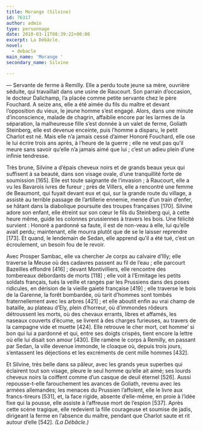```yaml
---
title: Morange (Silvine)
id: 76317
author: admin
type: personnage
date: 2010-03-11T08:39:22+00:00
excerpt: La Débâcle.
novel:
  - debacle
main_name: 'Morange '
secondary_name: Silvine

---
```

— Servante de ferme à Remilly. Elle a perdu toute jeune sa mère, ouvrière séduite, qui travaillait dans une usine de Raucourt. Son parrain d’occasion, le docteur Dalichamp, l’a placée comme petite servante chez le père Fouchard. A seize ans, elle a été aimée du fils du maître et devant l’opposition du vieux, le jeune homme s’est engagé. Alors, dans une minute d’inconscience, malade de chagrin, affaiblie encore par les larmes de la séparation, la malheureuse fille s’est donnée à un valet de ferme, Goliath Steinberg, elle est devenue enceinte, puis l’homme a disparu, le petit Charlot est né. Mais elle n’a jamais cessé d’aimer Honoré Fouchard, elle ose le lui écrire trois ans après, à l’heure de la guerre ; elle ne veut pas qu’il meure sans savoir qu’elle n’a jamais aimé que lui ; c’est un adieu plein d’une infinie tendresse.

Très brune, Silvine a d’épais cheveux noirs et de grands beaux yeux qui suffisent à sa beauté, dans son visage ovale, d’une tranquillité forte de soumission [165]. Elle est toute saignante de l’invasion ; à Raucourt, elle a vu les Bavarois ivres de fureur ; près de Villers, elle a rencontré une femme de Beaumont, qui fuyait devant eux et qui, sur la grande route du village, a assisté au terrible passage de l’artillerie ennemie, menée d’un train d’enfer, se hâtant dans la diabolique poursuite des troupes françaises [170]. Silvine adore son enfant, elle étreint sur son cœur le fils du Steinberg qui, à cette heure même, guide les colonnes prussiennes à travers les bois. Une félicité survient : Honoré a pardonné sa faute, il est de non-veau à elle, lui qu’elle avait perdu; maintenant, elle mourra plutôt que de se le laisser reprendre [173]. Et quand, le lendemain de Sedan, elle apprend qu’il a été tué, c’est un écroulement, un besoin fou de le revoir.

Avec Prosper Sambac, elle va chercher Je corps au calvaire d’Illy; elle traverse la Meuse où des cadavres passent au fil de l’eau ; elle parcourt Bazeilles effondré [416] ; devant Montivilliers, elle rencontre des tombereaux débordants de morts [118] ; elle voit à l’Ermitage les petits soldats français, tués la veille et rangés par les Prussiens dans des poses ridicules, en dérision de la vieille gaieté française [419] ; elle traverse le bois de la Garenne, la forêt bombardée, où tarit d’hommes sont tombés fraternellement avec les arbres [421] ; et elle aboutit enfin au vrai champ de bataille, au plateau d’Ely, plein d’horreur, où d’immondes rôdeurs détroussent les morts, où des chevaux errants, libres et affamés, les naseaux couverts d’écume, se livrent à des charges furieuses, au travers de la campagne vide et muette [424]. Elle retrouve le cher mort, cet homme’ si bon qui lui a pardonné et qui, entre ses doigts crispés, tient encore la lettre où elle lui disait son amour [430]. Elle ramène le corps à Remilly, en passant par Sedan, la ville devenue immonde, le cloaque où, depuis trois jours, s’entassent les déjections et les excréments de cent mille hommes [432].

Et Silvine, très belle dans sa pâleur, avec les grands yeux superbes qui éclairent tout son visage, pleure le seul homme qu’elle ait aimé; ses lourds cheveux noirs la coiffent comme d’un casque de deuil éternel [526]. Aussi repousse-t-elle farouchement les avances de Goliath, revenu avec les armées allemandes; les menaces du Prussien l’affolent, elle le livre aux francs-tireurs [531], et, la face rigide, absente d’elle-même, en proie à l’idée fixe qui la pousse, elle assiste à l’affreuse mort de l’espion [537]. Après cette scène tragique, elle redevient la fille courageuse et soumise de jadis, dirigeant la ferme en l’absence du maître, pendant que Charlot saute et rit autour d’elle [542]. _(La Débâcle.)_